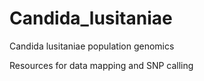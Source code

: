 # Candida_lusitaniae
Candida lusitaniae population genomics

Resources for data mapping and SNP calling
